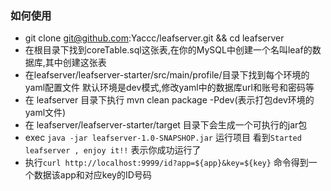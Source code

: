 ### 如何使用

- git clone git@github.com:Yaccc/leafserver.git &&
cd leafserver
- 在根目录下找到coreTable.sql这张表,在你的MySQL中创建一个名叫leaf的数据库,其中创建这张表
- 在leafserver/leafserver-starter/src/main/profile/目录下找到每个环境的yaml配置文件
默认环境是dev模式,修改yaml中的数据库url和账号和密码等
- 在 leafserver 目录下执行 mvn clean package -Pdev(表示打包dev环境的yaml文件)
- 在 leafserver/leafserver-starter/target 目录下会生成一个可执行的jar包
- exec `java -jar leafserver-1.0-SNAPSHOP.jar` 运行项目 看到`Started leafserver , enjoy it!!` 表示你成功运行了
- 执行`curl http://localhost:9999/id?app=${app}&key=${key}` 命令得到一个数据该app和对应key的ID号码



